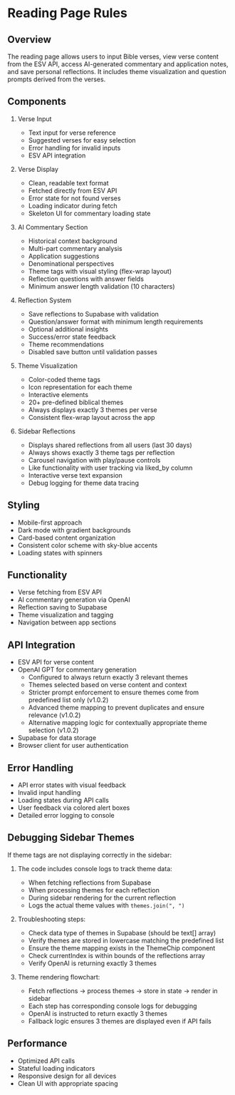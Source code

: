 # Reading Page Rules

## Overview

The reading page allows users to input Bible verses, view verse content from the ESV API, access AI-generated commentary and application notes, and save personal reflections. It includes theme visualization and question prompts derived from the verses.

## Components

1. Verse Input

   - Text input for verse reference
   - Suggested verses for easy selection
   - Error handling for invalid inputs
   - ESV API integration

2. Verse Display

   - Clean, readable text format
   - Fetched directly from ESV API
   - Error state for not found verses
   - Loading indicator during fetch
   - Skeleton UI for commentary loading state

3. AI Commentary Section

   - Historical context background
   - Multi-part commentary analysis
   - Application suggestions
   - Denominational perspectives
   - Theme tags with visual styling (flex-wrap layout)
   - Reflection questions with answer fields
   - Minimum answer length validation (10 characters)

4. Reflection System

   - Save reflections to Supabase with validation
   - Question/answer format with minimum length requirements
   - Optional additional insights
   - Success/error state feedback
   - Theme recommendations
   - Disabled save button until validation passes

5. Theme Visualization

   - Color-coded theme tags
   - Icon representation for each theme
   - Interactive elements
   - 20+ pre-defined biblical themes
   - Always displays exactly 3 themes per verse
   - Consistent flex-wrap layout across the app

6. Sidebar Reflections

   - Displays shared reflections from all users (last 30 days)
   - Always shows exactly 3 theme tags per reflection
   - Carousel navigation with play/pause controls
   - Like functionality with user tracking via liked_by column
   - Interactive verse text expansion
   - Debug logging for theme data tracing

## Styling

- Mobile-first approach
- Dark mode with gradient backgrounds
- Card-based content organization
- Consistent color scheme with sky-blue accents
- Loading states with spinners

## Functionality

- Verse fetching from ESV API
- AI commentary generation via OpenAI
- Reflection saving to Supabase
- Theme visualization and tagging
- Navigation between app sections

## API Integration

- ESV API for verse content
- OpenAI GPT for commentary generation
  - Configured to always return exactly 3 relevant themes
  - Themes selected based on verse content and context
  - Stricter prompt enforcement to ensure themes come from predefined list only (v1.0.2)
  - Advanced theme mapping to prevent duplicates and ensure relevance (v1.0.2)
  - Alternative mapping logic for contextually appropriate theme selection (v1.0.2)
- Supabase for data storage
- Browser client for user authentication

## Error Handling

- API error states with visual feedback
- Invalid input handling
- Loading states during API calls
- User feedback via colored alert boxes
- Detailed error logging to console

## Debugging Sidebar Themes

If theme tags are not displaying correctly in the sidebar:

1. The code includes console logs to track theme data:

   - When fetching reflections from Supabase
   - When processing themes for each reflection
   - During sidebar rendering for the current reflection
   - Logs the actual theme values with `themes.join(", ")`

2. Troubleshooting steps:

   - Check data type of themes in Supabase (should be text[] array)
   - Verify themes are stored in lowercase matching the predefined list
   - Ensure the theme mapping exists in the ThemeChip component
   - Check currentIndex is within bounds of the reflections array
   - Verify OpenAI is returning exactly 3 themes

3. Theme rendering flowchart:
   - Fetch reflections → process themes → store in state → render in sidebar
   - Each step has corresponding console logs for debugging
   - OpenAI is instructed to return exactly 3 themes
   - Fallback logic ensures 3 themes are displayed even if API fails

## Performance

- Optimized API calls
- Stateful loading indicators
- Responsive design for all devices
- Clean UI with appropriate spacing

